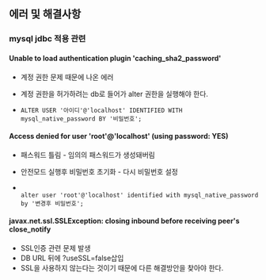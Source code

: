 ## 에러 및 해결사항

### mysql jdbc 적용 관련

#### Unable to load authentication plugin 'caching_sha2_password'

- 계정 권한 문제 때문에 나온 에러

- 계정 권한을 허가하려는 db로 들어가 alter 권한을 실행해야 한다.

- ``` mysql
  ALTER USER '아이디'@'localhost' IDENTIFIED WITH mysql_native_password BY '비밀번호';
  ```

#### Access denied for user 'root'@'localhost' (using password: YES)

- 패스워드 틀림 - 임의의 패스워드가 생성돼버림 

- 안전모드 실행후 비밀번호 초기화 - 다시 비밀번호 설정

- ```mysql
  
  alter user 'root'@'localhost' identified with mysql_native_password by '변경후 비밀번호';
  ```

####  javax.net.ssl.SSLException: closing inbound before receiving peer's close_notify

- SSL인증 관련 문제 발생
- DB URL 뒤에 ?useSSL=false삽입
- SSL을 사용하지 않는다는 것이기 때문에 다른 해결방안을 찾아야 한다.